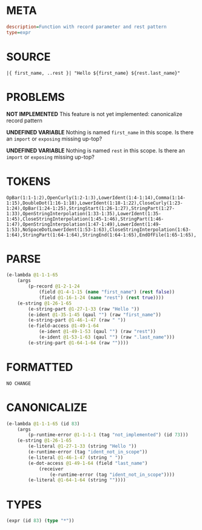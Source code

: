 # META
~~~ini
description=Function with record parameter and rest pattern
type=expr
~~~
# SOURCE
~~~roc
|{ first_name, ..rest }| "Hello ${first_name} ${rest.last_name}"
~~~
# PROBLEMS
**NOT IMPLEMENTED**
This feature is not yet implemented: canonicalize record pattern

**UNDEFINED VARIABLE**
Nothing is named `first_name` in this scope.
Is there an `import` or `exposing` missing up-top?

**UNDEFINED VARIABLE**
Nothing is named `rest` in this scope.
Is there an `import` or `exposing` missing up-top?

# TOKENS
~~~zig
OpBar(1:1-1:2),OpenCurly(1:2-1:3),LowerIdent(1:4-1:14),Comma(1:14-1:15),DoubleDot(1:16-1:18),LowerIdent(1:18-1:22),CloseCurly(1:23-1:24),OpBar(1:24-1:25),StringStart(1:26-1:27),StringPart(1:27-1:33),OpenStringInterpolation(1:33-1:35),LowerIdent(1:35-1:45),CloseStringInterpolation(1:45-1:46),StringPart(1:46-1:47),OpenStringInterpolation(1:47-1:49),LowerIdent(1:49-1:53),NoSpaceDotLowerIdent(1:53-1:63),CloseStringInterpolation(1:63-1:64),StringPart(1:64-1:64),StringEnd(1:64-1:65),EndOfFile(1:65-1:65),
~~~
# PARSE
~~~clojure
(e-lambda @1-1-1-65
	(args
		(p-record @1-2-1-24
			(field @1-4-1-15 (name "first_name") (rest false))
			(field @1-16-1-24 (name "rest") (rest true))))
	(e-string @1-26-1-65
		(e-string-part @1-27-1-33 (raw "Hello "))
		(e-ident @1-35-1-45 (qaul "") (raw "first_name"))
		(e-string-part @1-46-1-47 (raw " "))
		(e-field-access @1-49-1-64
			(e-ident @1-49-1-53 (qaul "") (raw "rest"))
			(e-ident @1-53-1-63 (qaul "") (raw ".last_name")))
		(e-string-part @1-64-1-64 (raw ""))))
~~~
# FORMATTED
~~~roc
NO CHANGE
~~~
# CANONICALIZE
~~~clojure
(e-lambda @1-1-1-65 (id 83)
	(args
		(p-runtime-error @1-1-1-1 (tag "not_implemented") (id 73)))
	(e-string @1-26-1-65
		(e-literal @1-27-1-33 (string "Hello "))
		(e-runtime-error (tag "ident_not_in_scope"))
		(e-literal @1-46-1-47 (string " "))
		(e-dot-access @1-49-1-64 (field "last_name")
			(receiver
				(e-runtime-error (tag "ident_not_in_scope"))))
		(e-literal @1-64-1-64 (string ""))))
~~~
# TYPES
~~~clojure
(expr (id 83) (type "*"))
~~~